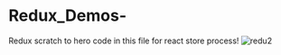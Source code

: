 # Redux_Demos-
Redux scratch to hero code in this file for react store process!
![redu2](https://github.com/chandanhm1999/Redux_Demos-/assets/109410990/9df27eb8-5400-423f-b103-630bb1ed7095)
